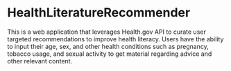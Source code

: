 # HealthLiteratureRecommender

This is a web application that leverages Health.gov API to curate user targeted recommendations to improve health literacy. Users have the ability to input their age, sex, and other health conditions such as pregnancy, tobacco usage, and sexual activity to get material regarding advice and other relevant content.

##
